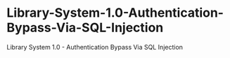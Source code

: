 # Library-System-1.0-Authentication-Bypass-Via-SQL-Injection
Library System 1.0 - Authentication Bypass Via SQL Injection
